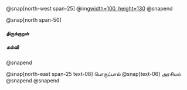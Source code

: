 
@snap[north-west span-25]
@img[width=100, height=130](assets/img/thirukkural-logo2.png)
@snapend

@snap[north span-50]

<h4 id="title"> திருக்குறள் </h4>

##### கல்வி
@snapend

@snap[north-east span-25 text-08]
பொருட்பால்
@snap[text-06]
அரசியல்
@snapend
@snapend